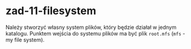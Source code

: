 # zad-11-filesystem

Należy stworzyć własny system plików, który będzie działał w jednym katalogu.
Punktem wejścia do systemu plików ma być plik `root.mfs` (`mfs` - my file system). 
